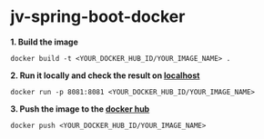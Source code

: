 # jv-spring-boot-docker

**1. Build the image**

    docker build -t <YOUR_DOCKER_HUB_ID/YOUR_IMAGE_NAME> .

**2. Run it locally and check the result on [localhost](http://localhost:8081/)**

    docker run -p 8081:8081 <YOUR_DOCKER_HUB_ID/YOUR_IMAGE_NAME>

**3. Push the image to the [docker hub](https://hub.docker.com/)**

    docker push <YOUR_DOCKER_HUB_ID/YOUR_IMAGE_NAME>
